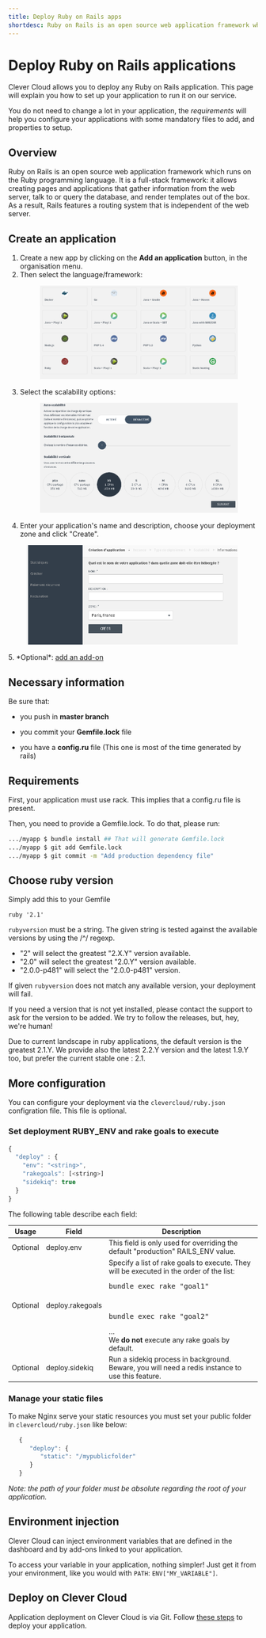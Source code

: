 ```yaml
---
title: Deploy Ruby on Rails apps
shortdesc: Ruby on Rails is an open source web application framework which runs on the Ruby programming language.
---
```


# Deploy Ruby on Rails applications

Clever Cloud allows you to deploy any Ruby on Rails application. This page will
explain you how to set up your application to run it on our service.

You do not need to change a lot in your application, the *requirements* will help you configure your applications with some mandatory files to add, and properties to setup.

## Overview


Ruby on Rails is an open source web application framework which runs on the Ruby programming language. It is a full-stack framework: it allows creating pages and applications that gather information from the web server, talk to or query the database, and render templates out of the box. As a result, Rails features a routing system that is independent of the web server.


## Create an application

1. Create a new app by clicking on the **Add an application** button, in the organisation menu.
2. Then select the language/framework:  <figure class="cc-content-img"><img src="/assets/images/select-lang.png"></figure>
3. Select the scalability options: <figure class="cc-content-img"><img src="/assets/images/select-scalab.png"/></figure>
4. Enter your application's name and description, choose your deployment zone and click "Create".
<figure class="cc-content-img"><img src="/assets/images/choose-name.png"/></figure>
5. *Optional*: <a href="/addons/add-an-addon/">add an add-on</a>

## Necessary information

Be sure that:

* you push in <b>master branch</b>

* you commit your <strong>Gemfile.lock</strong> file

* you have a <strong>config.ru</strong> file (This one is most of the time generated by rails)

## Requirements

First, your application must use rack. This implies that a config.ru
file is present.

Then, you need to provide a Gemfile.lock. To do that, please run:

```bash
.../myapp $ bundle install ## That will generate Gemfile.lock
.../myapp $ git add Gemfile.lock
.../myapp $ git commit -m "Add production dependency file"
```

## Choose ruby version

Simply add this to your Gemfile

```
ruby '2.1'
```

`rubyversion` must be a string. The given string is tested against the
available versions by using the /^<ver>/ regexp.

 * "2" will select the greatest "2.X.Y" version available.
 * "2.0" will select the greatest "2.0.Y" version available.
 * "2.0.0-p481" will select the "2.0.0-p481" version.

If given `rubyversion` does not match any available version, your
deployment will fail.

If you need a version that is not yet installed, please contact the
support to ask for the version to be added. We try to follow the
releases, but, hey, we're human!

Due to current landscape in ruby applications, the default version is the
greatest 2.1.Y. We provide also the latest 2.2.Y version and the latest
1.9.Y too, but prefer the current stable one : 2.1.

## More configuration

You can configure your deployment via the `clevercloud/ruby.json`
configration file. This file is optional.

### Set deployment RUBY_ENV and rake goals to execute

```javascript
{
  "deploy" : {
    "env": "<string>",
    "rakegoals": [<string>]
    "sidekiq": true
  }
}
```

The following table describe each field:


<table id="nodedeps" class="table table-bordered table-striped">
<thead>
<tr>
<th>Usage</th>
<th>Field</th>
<th>Description</th>
</tr>
</thead>
<tbody>
<tr>
<td><span class="label label-inverse">Optional</span></td>
<td>deploy.env</td>
<td>This field is only used for overriding the default "production" RAILS_ENV value.</td>
</tr>
<tr>
<td><span class="label label-inverse">Optional</span></td>
<td>deploy.rakegoals</td>
<td>
Specify a list of rake goals to execute.
They will be executed in the order of the list:<br />
<pre>bundle exec rake "goal1"</pre><br />
<pre>bundle exec rake "goal2"</pre>&hellip;<br />
We <strong>do not</strong> execute any rake goals by default.
</td>
</tr>
<tr>
<td><span class="label label-inverse">Optional</span></td>
<td>deploy.sidekiq</td>
<td>
Run a sidekiq process in background. Beware, you will need a redis instance to use this
feature.
</td>
</tr>
</tbody>
</table>


### Manage your static files

To make Nginx serve your static resources you must set your public folder in `clevercloud/ruby.json` like below:

```haskell
   {
      "deploy": {
         "static": "/mypublicfolder"
      }
   }
```

*Note: the path of your folder must be absolute regarding the root of your application.*

## Environment injection

Clever Cloud can inject environment variables that are defined in the
dashboard and by add-ons linked to your application.

To access your variable in your application, nothing simpler! Just get
it from your environment, like you would with `PATH`:
`ENV["MY_VARIABLE"]`.

## Deploy on Clever Cloud

Application deployment on Clever Cloud is via Git. Follow [these steps](/clever-cloud-overview/add-application/) to deploy your application.
